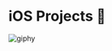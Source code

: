 # iOS Projects 🍎
![giphy](https://github.com/maksim-mitrofanov/iOS-Projects/assets/87092187/0f61906f-ce71-4b1e-82c4-6c9a7f2b9e9c)
